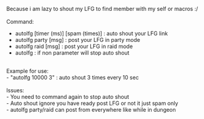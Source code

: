 Because i am lazy to shout my LFG to find member with my self or macros :/</br>
</br>
Command:</br>
- autolfg [timer (ms)] [spam (times)] : auto shout your LFG link</br>
- autolfg party [msg] : post your LFG in party mode</br>
- autolfg raid [msg] : post your LFG in raid mode</br>
- autolfg : if non parameter will stop auto shout</br>
</br>
Example for use:</br>
- "autolfg 10000 3" : auto shout 3 times every 10 sec</br>
</br>
Issues:</br>
- You need to command again to stop auto shout</br>
- Auto shout ignore you have ready post LFG or not it just spam only</br>
- autolfg party/raid can post from everywhere like while in dungeon</br>
